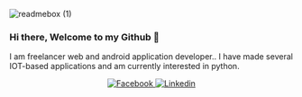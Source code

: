 
![readmebox (1)](https://github.com/hamtz/hamtz/assets/46095267/8e1ced8d-64fb-4f6a-95c6-d083616199ed)

### Hi there, Welcome to my Github 👋
I am freelancer web and android application developer.. I have made several IOT-based applications and am currently interested in python.

<div align="center">

<a href="http://facebook.com/ilhamnatsirb/" target="_blank">
<img src="https://img.shields.io/badge/Facebook-1877F2?style=for-the-badge&logo=facebook&logoColor=white" alt="Facebook"/>
</a>

<a href="[https://www.linkedin.com/in/ilham-natsir-b93571154/](https://www.linkedin.com/in/ilham-natsir-t-battoa-b93571154/)" target="_blank">
<img src="https://img.shields.io/badge/linkedin-%230077B5.svg?style=for-the-badge&logo=linkedin&logoColor=white" alt="Linkedin"/>
</a>

<!--
<a href="https://play.google.com/store/apps/dev?id=5760765252450517608&hl=in">
<img src="https://img.shields.io/badge/Google_Play-414141?style=for-the-badge&logo=google-play&logoColor=white" alt="Google Play"/>
</div>
</a>
-->

</div>

</br>

<!--
**hamtz/hamtz** is a ✨ _special_ ✨ repository because its `README.md` (this file) appears on your GitHub profile.
Find me and let's talk to me at :

Here are some ideas to get you started:

- 🔭 I’m currently working on ...
- 🌱 I’m currently learning ...
- 👯 I’m looking to collaborate on ...
- 🤔 I’m looking for help with ...
- 💬 Ask me about ...
- 📫 How to reach me: ...
- 😄 Pronouns: ...
- ⚡ Fun fact: ...
-->

